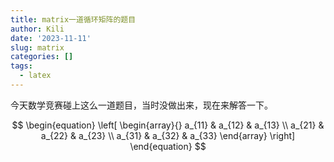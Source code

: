 ```yaml
---
title: matrix一道循环矩阵的题目
author: Kili
date: '2023-11-11'
slug: matrix
categories: []
tags:
  - latex
---
```


今天数学竞赛碰上这么一道题目，当时没做出来，现在来解答一下。

$$
 \begin{equation}
 \left[
 \begin{array}{}
     a_{11} & a_{12} & a_{13} \\
     a_{21} & a_{22} & a_{23} \\
     a_{31} & a_{32} & a_{33} 
 \end{array}
 \right]        
 \end{equation}
$$
